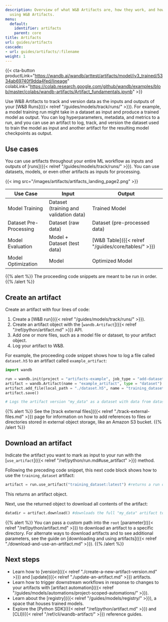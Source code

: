 ```yaml
---
description: Overview of what W&B Artifacts are, how they work, and how to get started
  using W&B Artifacts.
menu:
  default:
    identifier: artifacts
    parent: core
title: Artifacts
url: guides/artifacts
cascade:
- url: guides/artifacts/:filename
weight: 1
---
```



{{< cta-button productLink="https://wandb.ai/wandb/arttest/artifacts/model/iv3_trained/5334ab69740f9dda4fed/lineage" colabLink="https://colab.research.google.com/github/wandb/examples/blob/master/colabs/wandb-artifacts/Artifact_fundamentals.ipynb" >}}

Use W&B Artifacts to track and version data as the inputs and outputs of your [W&B Runs]({{< relref "/guides/models/track/runs/" >}}). For example, a model training run might take in a dataset as input and produce a trained model as output. You can log hyperparameters, metadata, and metrics to a run, and you can use an artifact to log, track, and version the dataset used to train the model as input and another artifact for the resulting model checkpoints as output.

## Use cases
You can use artifacts throughout your entire ML workflow as inputs and outputs of [runs]({{< relref "/guides/models/track/runs/" >}}). You can use datasets, models, or even other artifacts as inputs for processing.

{{< img src="/images/artifacts/artifacts_landing_page2.png" >}}

| Use Case               | Input                       | Output                       |
|------------------------|-----------------------------|------------------------------|
| Model Training         | Dataset (training and validation data)     | Trained Model                |
| Dataset Pre-Processing | Dataset (raw data)          | Dataset (pre-processed data) |
| Model Evaluation       | Model + Dataset (test data) | [W&B Table]({{< relref "/guides/core/tables/" >}})                        |
| Model Optimization     | Model                       | Optimized Model              |


{{% alert %}}
The proceeding code snippets are meant to be run in order.
{{% /alert %}}

## Create an artifact

Create an artifact with four lines of code:
1. Create a [W&B run]({{< relref "/guides/models/track/runs/" >}}).
2. Create an artifact object with the [`wandb.Artifact`]({{< relref "/ref/python/artifact.md" >}}) API.
3. Add one or more files, such as a model file or dataset, to your artifact object.
4. Log your artifact to W&B.

For example, the proceeding code snippet shows how to log a file called `dataset.h5` to an artifact called `example_artifact`:

```python
import wandb

run = wandb.init(project = "artifacts-example", job_type = "add-dataset")
artifact = wandb.Artifact(name = "example_artifact", type = "dataset")
artifact.add_file(local_path = "./dataset.h5", name = "training_dataset")
artifact.save()

# Logs the artifact version "my_data" as a dataset with data from dataset.h5
```

{{% alert %}}
See the [track external files]({{< relref "./track-external-files.md" >}}) page for information on how to add references to files or directories stored in external object storage, like an Amazon S3 bucket. 
{{% /alert %}}

## Download an artifact
Indicate the artifact you want to mark as input to your run with the [`use_artifact`]({{< relref "/ref/python/run.md#use_artifact" >}}) method.

Following the preceding code snippet, this next code block shows how to use the `training_dataset` artifact: 

```python
artifact = run.use_artifact("training_dataset:latest") #returns a run object using the "my_data" artifact
```
This returns an artifact object.

Next, use the returned object to download all contents of the artifact:

```python
datadir = artifact.download() #downloads the full "my_data" artifact to the default directory.
```

{{% alert %}}
You can pass a custom path into the `root` [parameter]({{< relref "/ref/python/artifact.md" >}}) to download an artifact to a specific directory. For alternate ways to download artifacts and to see additional parameters, see the guide on [downloading and using artifacts]({{< relref "./download-and-use-an-artifact.md" >}}).
{{% /alert %}}


## Next steps
* Learn how to [version]({{< relref "./create-a-new-artifact-version.md" >}}) and [update]({{< relref "./update-an-artifact.md" >}}) artifacts.
* Learn how to trigger downstream workflows in response to changes to your artifacts with [artifact automation]({{< relref "/guides/models/automations/project-scoped-automations/" >}}).
* Learn about the [registry]({{< relref "/guides/models/registry/" >}}), a space that houses trained models.
* Explore the [Python SDK]({{< relref "/ref/python/artifact.md" >}}) and [CLI]({{< relref "/ref/cli/wandb-artifact/" >}}) reference guides.
